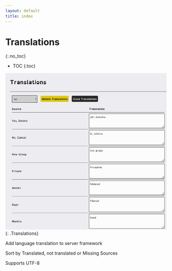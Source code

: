 ```yaml
---
layout: default
title: index
---
```


# Translations
{:.no_toc}

* TOC
{:toc}

![ Translations](img/translations.png ){: .Translations}

Add language translation to server framework

Sort by Translated, not translated or Missing Sources

Supports UTF-8


